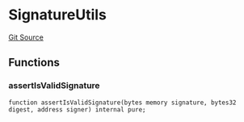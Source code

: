 # SignatureUtils
[Git Source](https://github.com/cube-web3/protocol-core-solidity/blob/07ba602bddefe3eb8d740b07000837f7ec2fa9f5/src/libs/SignatureUtils.sol)


## Functions
### assertIsValidSignature


```solidity
function assertIsValidSignature(bytes memory signature, bytes32 digest, address signer) internal pure;
```

